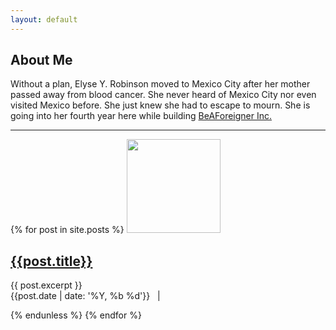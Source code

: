 ```yaml
---
layout: default
---
```


## About Me

Without a plan, Elyse Y. Robinson moved to Mexico City after her mother passed away from blood cancer. She never heard of Mexico City nor even visited Mexico before. She just knew she had to escape to mourn. She is going into her fourth year here while building <a href="https://www.beaforeigner.com">BeAForeigner Inc.</a>

<hr>

{% for post in site.posts %}
<a name="top"><img src="{{ post.thumbnail }}" width="150" height="150"></a>
<h2><a href="{{post.url | prepend: site.baseurl}}">{{post.title}}</a></h2>
{{ post.excerpt }}<br>
{{post.date | date: '%Y, %b %d'}} &nbsp; | &nbsp;

{% endunless %}
{% endfor %}
